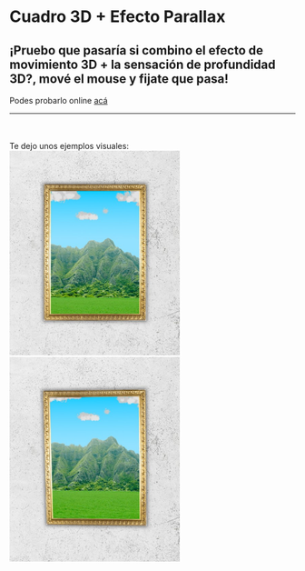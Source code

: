 # Cuadro 3D + Efecto Parallax
## ¡Pruebo que pasaría si combino el efecto de movimiento 3D + la sensación de profundidad 3D?, mové el mouse y fijate que pasa! 

Podes probarlo online <a href="https://pixlking.github.io/cuadro3D/" title="Live Demo">acá</a>

___
<br>
<br>
Te dejo unos ejemplos visuales:

<img src="./img/preview1.jpg" alt="imagen preview 1" width="300px" />
<img src="./img/preview2.jpg" alt="imagen preview 2" width="300px" />